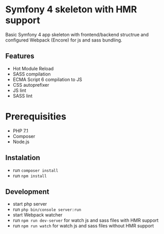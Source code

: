 # Symfony 4 skeleton with HMR support
Basic Symfony 4 app skeleton with frontend/backend structrue and configured Webpack (Encore) for js and sass bundling.

## Features
- Hot Module Reload
- SASS compilation
- ECMA Script 6 compilation to JS
- CSS autoprefixer
- JS lint
- SASS lint

# Prerequisities
- PHP 7.1
- Composer
- Node.js

## Instalation
- run ``composer install``
- run ``npm install``

## Development
- start php server
- run ``php bin/console server:run``
- start Webpack watcher
- run ``npm run dev-server`` for watch js and sass files with HMR support
- run ``npm run watch`` for watch js and sass files without HMR support
